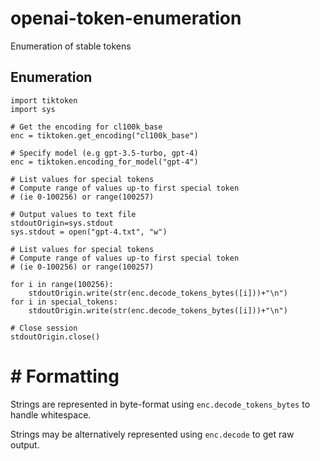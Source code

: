 # openai-token-enumeration
Enumeration of stable tokens

## Enumeration

```
import tiktoken
import sys

# Get the encoding for cl100k_base
enc = tiktoken.get_encoding("cl100k_base")

# Specify model (e.g gpt-3.5-turbo, gpt-4)
enc = tiktoken.encoding_for_model("gpt-4")

# List values for special tokens
# Compute range of values up-to first special token
# (ie 0-100256) or range(100257)

# Output values to text file
stdoutOrigin=sys.stdout 
sys.stdout = open("gpt-4.txt", "w")

# List values for special tokens
# Compute range of values up-to first special token
# (ie 0-100256) or range(100257)

for i in range(100256):
    stdoutOrigin.write(str(enc.decode_tokens_bytes([i]))+"\n")
for i in special_tokens:
    stdoutOrigin.write(str(enc.decode_tokens_bytes([i]))+"\n")

# Close session
stdoutOrigin.close()
```

# # Formatting

Strings are represented in byte-format using `enc.decode_tokens_bytes` to handle whitespace.

Strings may be alternatively represented using `enc.decode` to get raw output.
